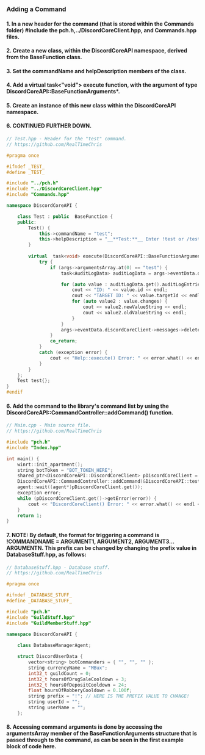 ### **Adding a Command**
#### 1. In a new header for the command (that is stored within the Commands folder) #include the pch.h,../DiscordCoreClient.hpp, and Commands.hpp files.
#### 2. Create a new class, within the DiscordCoreAPI namespace, derived from the BaseFunction class.
#### 3. Set the commandName and helpDescription members of the class.
#### 4. Add a virtual task<"void"> execute function, with the argument of type DiscordCoreAPI::BaseFunctionArguments*.
#### 5. Create an instance of this new class within the DiscordCoreAPI namespace.
#### 6. CONTINUED FURTHER DOWN.

```C++
// Test.hpp - Header for the "test" command.
// https://github.com/RealTimeChris

#pragma once

#ifndef _TEST_
#define _TEST_

#include "../pch.h"
#include "../DiscordCoreClient.hpp"
#include "Commands.hpp"

namespace DiscordCoreAPI {

	class Test : public  BaseFunction {
	public:
		Test() {
			this->commandName = "test";
			this->helpDescription = "__**Test:**__ Enter !test or /test to run this command!";
		}
	
		virtual  task<void> execute(DiscordCoreAPI::BaseFunctionArguments* args) {
			try {
				if (args->argumentsArray.at(0) == "test") {
					task<AuditLogData> auditLogData = args->eventData.discordCoreClient->guilds->getAuditLogDataAsync({ .actionType = DiscordCoreAPI::AuditLogEvent::ROLE_UPDATE, .guildId = args->eventData.getGuildId(), .limit = 25,   .userId = args->eventData.getAuthorId() });

					for (auto value : auditLogData.get().auditLogEntries) {
						cout << "ID: " << value.id << endl;
						cout << "TARGET ID: " << value.targetId << endl;
						for (auto value2 : value.changes) {
							cout << value2.newValueString << endl;
							cout << value2.oldValueString << endl;
						}
					}
					args->eventData.discordCoreClient->messages->deleteMessasgeBulkAsync({ .deletePinned = false,.channelId = args->eventData.getChannelId(),.limit = 25, .beforeThisId = args->eventData.getMessageId() }).get();
				}
				co_return;
			}
			catch (exception error) {
				cout << "Help::execute() Error: " << error.what() << endl << endl;
			}
		}
	};
	Test test{};
}
#endif
```
#### 6. Add the command to the library's command list by using the DiscordCoreAPI::CommandController::addCommand() function.

```C++
// Main.cpp - Main source file.
// https://github.com/RealTimeChris

#include "pch.h"
#include "Index.hpp"

int main() {
    winrt::init_apartment();
    string botToken = "BOT_TOKEN_HERE";
    shared_ptr<DiscordCoreAPI::DiscordCoreClient> pDiscordCoreClient = DiscordCoreAPI::DiscordCoreClient::finalSetup(botToken);
    DiscordCoreAPI::CommandController::addCommand(&DiscordCoreAPI::test, DiscordCoreAPI::test.commandName);
    agent::wait((agent*)pDiscordCoreClient.get());
    exception error;
    while (pDiscordCoreClient.get()->getError(error)) {
        cout << "DiscordCoreClient() Error: " << error.what() << endl << endl;
    }
    return 1;
}
```
#### 7. NOTE: By default, the format for triggering a command is !COMMANDNAME = ARGUMENT1, ARGUMENT2, ARGUMENT3... ARGUMENTN. This prefix can be changed by changing the prefix value in DatabaseStuff.hpp, as follows:

```C++
// DatabaseStuff.hpp - Database stuff.
// https://github.com/RealTimeChris

#pragma once

#ifndef _DATABASE_STUFF_
#define _DATABASE_STUFF_

#include "pch.h"
#include "GuildStuff.hpp"
#include "GuildMemberStuff.hpp"

namespace DiscordCoreAPI {
    
    class DatabaseManagerAgent;

    struct DiscordUserData {
        vector<string> botCommanders = { "", "", "" };
        string currencyName = "MBux";
        int32_t guildCount = 0;
        int32_t hoursOfDrugSaleCooldown = 3;
        int32_t hoursOfDepositCooldown = 24;
        float hoursOfRobberyCooldown = 0.100f;
        string prefix = "!"; // HERE IS THE PREFIX VALUE TO CHANGE!
        string userId = "";
        string userName = "";
    }; 
```
#### 8. Accessing command arguments is done by accessing the argumentsArray member of the BaseFunctionArguments structure that is passed through to the command, as can be seen in the first example block of code here.
